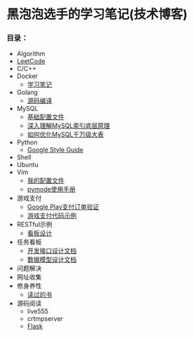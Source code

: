 # 黑泡泡选手的学习笔记(技术博客)

### 目录：
* Algorithm
* [LeetCode](https://github.com/djwackey/notes/blob/master/leetcode)
* C/C++
* Docker
    * [学习笔记](https://github.com/djwackey/notes/blob/master/docker/note.md)
* Golang
    * [源码编译](https://github.com/djwackey/notes/blob/master/golang/golang.md)
* MySQL
    * [基础配置文件](https://github.com/djwackey/notes/blob/master/mysql/my.cnf)
    * [深入理解MySQL索引底层原理](https://github.com/djwackey/notes/blob/master/mysql/%E6%B7%B1%E5%85%A5%E7%90%86%E8%A7%A3MySQL%E7%B4%A2%E5%BC%95%E5%BA%95%E5%B1%82%E5%8E%9F%E7%90%86.md)
    * [如何优化MySQL千万级大表](https://github.com/djwackey/notes/blob/master/mysql/%E5%A6%82%E4%BD%95%E4%BC%98%E5%8C%96MySQL%E5%8D%83%E4%B8%87%E7%BA%A7%E5%A4%A7%E8%A1%A8.md)
* Python
    * [Google Style Guide](https://github.com/google/styleguide/blob/gh-pages/pyguide.md)
* Shell
* Ubuntu
* Vim
    * [我的配置文件](https://github.com/djwackey/notes/blob/master/vim/vimrc)
    * [pymode使用手册](https://github.com/djwackey/notes/blob/master/vim/plugins/pymode.md)
* 游戏支付
    * [Google Play支付订单验证](https://github.com/djwackey/notes/blob/master/gamepay/GooglePlayInappBilling.md)
    * [游戏支付代码示例](https://github.com/djwackey/gamepay)
* RESTful示例
    * [看板设计](https://github.com/djwackey/notes/tree/master/kanban)
* 任务看板
    * [开发接口设计文档](https://github.com/djwackey/notes/blob/master/kanban/API.md)
    * [数据模型设计文档](https://github.com/djwackey/notes/blob/master/kanban/models.md)
* 问题解决
* 网址收集
* 修身养性
    * [读过的书](https://github.com/djwackey/notes/blob/master/books/books.md)
* 源码阅读
    * live555
    * crtmpserver
    * [Flask](https://github.com/djwackey/notes/blob/master/python/flask.md)
